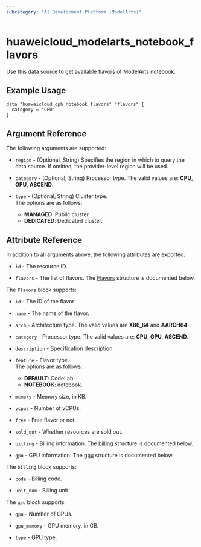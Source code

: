 ```yaml
---
subcategory: "AI Development Platform (ModelArts)"
---
```


# huaweicloud_modelarts_notebook_flavors

Use this data source to get available flavors of ModelArts notebook.

## Example Usage

```hcl
data "huaweicloud_cph_notebook_flavors" "flavors" {
  category = "CPU"
}
```

## Argument Reference

The following arguments are supported:

* `region` - (Optional, String) Specifies the region in which to query the data source.
  If omitted, the provider-level region will be used.

* `category` - (Optional, String) Processor type. The valid values are: **CPU**, **GPU**, **ASCEND**.  

* `type` - (Optional, String) Cluster type.  
  The options are as follows:
    - **MANAGED**: Public cluster.
    - **DEDICATED**: Dedicated cluster.

## Attribute Reference

In addition to all arguments above, the following attributes are exported:

* `id` - The resource ID.

* `flavors` - The list of flavors.
  The [Flavors](#notebookFlavors_Flavors) structure is documented below.

<a name="notebookFlavors_Flavors"></a>
The `Flavors` block supports:

* `id` - The ID of the flavor.

* `name` - The name of the flavor.

* `arch` - Architecture type. The valid values are **X86_64** and **AARCH64**.

* `category` - Processor type. The valid values are: **CPU**, **GPU**, **ASCEND**.

* `description` - Specification description.

* `feature` - Flavor type.  
  The options are as follows:
    - **DEFAULT**: CodeLab.
    - **NOTEBOOK**: notebook.

* `memory` - Memory size, in KB.

* `vcpus` - Number of vCPUs.

* `free` - Free flavor or not.

* `sold_out` - Whether resources are sold out.

* `billing` - Billing information.
  The [billing](#notebookFlavors_FlavorsBilling) structure is documented below.

* `gpu` - GPU information.
  The [gpu](#notebookFlavors_FlavorsGpu) structure is documented below.

<a name="notebookFlavors_FlavorsBilling"></a>
The `billing` block supports:

* `code` - Billing code.

* `unit_num` - Billing unit.

<a name="notebookFlavors_FlavorsGpu"></a>
The `gpu` block supports:

* `gpu` - Number of GPUs.

* `gpu_memory` - GPU memory, in GB.

* `type` - GPU type.
